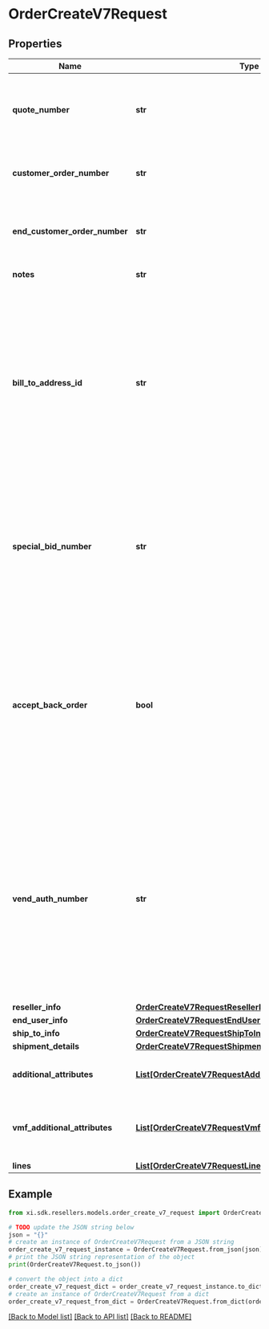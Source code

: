 # OrderCreateV7Request


## Properties

Name | Type | Description | Notes
------------ | ------------- | ------------- | -------------
**quote_number** | **str** | A unique identifier generated by Ingram Micro&#39;s CRM specific to each quote. | [optional] 
**customer_order_number** | **str** | The reseller&#39;s order number for reference in their system. | [optional] 
**end_customer_order_number** | **str** | The end customer&#39;s order number for reference in their system. | [optional] 
**notes** | **str** | Order header level notes. | [optional] 
**bill_to_address_id** | **str** | Suffix used to identify billing address. Created during onboarding. Resellers are provided with one or more address IDs depending on how many bill to addresses they need for various flooring companies they are using for credit. | [optional] 
**special_bid_number** | **str** | The bid number is provided to the reseller by the vendor for special pricing and discounts. Line-level bid numbers take precedence over header-level bid numbers. | [optional] 
**accept_back_order** | **bool** | ENUM [&#39;true&#39;,&#39;false&#39;] - accept order if this item is backordered. This field along with shipComplete field decides the value of backorderflag. The value of this field is ignored when shipComplete field is present. | [optional] 
**vend_auth_number** | **str** | Authorization number provided by vendor to Ingram&#39;s reseller. Orders will be placed on hold without this value, vendor specific mandatory field - please reach out Ingram Sales team for list of vendor for whom this is mandatory. | [optional] 
**reseller_info** | [**OrderCreateV7RequestResellerInfo**](OrderCreateV7RequestResellerInfo.md) |  | [optional] 
**end_user_info** | [**OrderCreateV7RequestEndUserInfo**](OrderCreateV7RequestEndUserInfo.md) |  | [optional] 
**ship_to_info** | [**OrderCreateV7RequestShipToInfo**](OrderCreateV7RequestShipToInfo.md) |  | [optional] 
**shipment_details** | [**OrderCreateV7RequestShipmentDetails**](OrderCreateV7RequestShipmentDetails.md) |  | [optional] 
**additional_attributes** | [**List[OrderCreateV7RequestAdditionalAttributesInner]**](OrderCreateV7RequestAdditionalAttributesInner.md) | Shipment-level additional attributes. | [optional] 
**vmf_additional_attributes** | [**List[OrderCreateV7RequestVmfAdditionalAttributesInner]**](OrderCreateV7RequestVmfAdditionalAttributesInner.md) | The object containing the list of fields required at a header level by the vendor. | [optional] 
**lines** | [**List[OrderCreateV7RequestLinesInner]**](OrderCreateV7RequestLinesInner.md) |  | [optional] 

## Example

```python
from xi.sdk.resellers.models.order_create_v7_request import OrderCreateV7Request

# TODO update the JSON string below
json = "{}"
# create an instance of OrderCreateV7Request from a JSON string
order_create_v7_request_instance = OrderCreateV7Request.from_json(json)
# print the JSON string representation of the object
print(OrderCreateV7Request.to_json())

# convert the object into a dict
order_create_v7_request_dict = order_create_v7_request_instance.to_dict()
# create an instance of OrderCreateV7Request from a dict
order_create_v7_request_from_dict = OrderCreateV7Request.from_dict(order_create_v7_request_dict)
```
[[Back to Model list]](../README.md#documentation-for-models) [[Back to API list]](../README.md#documentation-for-api-endpoints) [[Back to README]](../README.md)


